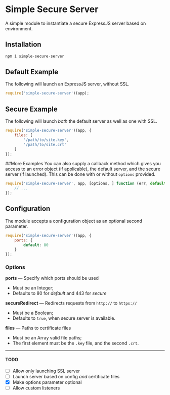 # Simple Secure Server
A simple module to instantiate a secure ExpressJS server based on environment.

## Installation
```js
npm i simple-secure-server
```

## Default Example
The following will launch an ExpressJS server, without SSL.
```js
require('simple-secure-server')(app);
```

## Secure Example
The following will launch _both_ the default server as well as one with SSL.
```js
require('simple-secure-server')(app, {
    files: [
        '/path/to/site.key',
        '/path/to/site.crt'
    ]
});
```

##More Examples
You can also supply a callback method which gives you access to an error object (if applicable), the default server, and the secure server (if launched). This can be done with or without `options` provided.
```js
require('simple-secure-server', app, [options, ] function (err, default, secure) {
    // ...
});
```

## Configuration
The module accepts a configuration object as an optional second parameter.
```js
require('simple-secure-server')(app, {
    ports: {
        default: 80
    }
});
```

### Options
__ports__ &mdash; Specify which ports should be used
- Must be an Integer;
- Defaults to 80 for _default_ and 443 for _secure_

__secureRedirect__ &mdash; Redirects requests from `http://` to `https://`
- Must be a Boolean;
- Defaults to `true`, when secure server is available.

__files__ &mdash; Paths to certificate files
- Must be an Array valid file paths;
- The first element must be the `.key` file, and the second `.crt`.

____
#### TODO
- [ ] Allow only launching SSL server
- [ ] Launch server based on config _and_ certificate files
- [x] Make options parameter optional
- [ ] Allow custom listeners
